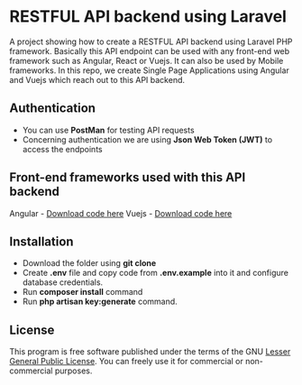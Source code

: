 # RESTFUL API backend using Laravel

A project showing how to create a RESTFUL API backend using Laravel PHP framework. Basically this API endpoint can be used with any front-end web framework such as Angular, React or Vuejs. It can also be used by Mobile frameworks. In this repo, we create Single Page Applications using Angular and Vuejs which reach out to this API backend.

## Authentication
* You can use **PostMan** for testing API requests
* Concerning authentication we are using **Json Web Token (JWT)** to access the endpoints

## Front-end frameworks used with this API backend
Angular - [Download code here](https://github.com/Patwan/restful-api-frontend-angular)
Vuejs -  [Download code here](https://github.com/Patwan/restful-api-frontend-vuejs)


## Installation
* Download the folder using **git clone**
* Create **.env** file and copy code from  **.env.example**  into it and configure database credentials.
* Run **composer install** command
* Run **php artisan key:generate** command.


## License
This program is free software published under the terms of the GNU [Lesser General Public License](http://www.gnu.org/copyleft/lesser.html). You can freely use it for commercial or non-commercial purposes.